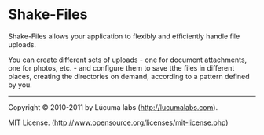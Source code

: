 # Shake-Files

Shake-Files allows your application to flexibly and efficiently handle file
uploads. 

You can create different sets of uploads - one for document attachments, one
for photos, etc. - and configure them to save tthe files in different places, 
creating the directories on demand, according to a pattern defined by you.


--------
Copyright © 2010-2011 by Lúcuma labs (http://lucumalabs.com).

MIT License. (http://www.opensource.org/licenses/mit-license.php)

